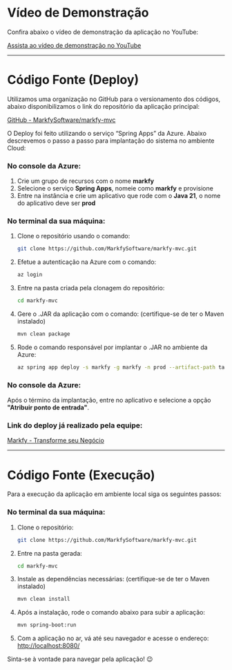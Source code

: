 # Vídeo de Demonstração

Confira abaixo o vídeo de demonstração da aplicação no YouTube:

[Assista ao vídeo de demonstração no YouTube](https://www.youtube.com/watch?v=hc2LBvjBTe4&t=4s)

---

# Código Fonte (Deploy)

Utilizamos uma organização no GitHub para o versionamento dos códigos, abaixo disponibilizamos o link do repositório da aplicação principal:

[GitHub - MarkfySoftware/markfy-mvc](https://github.com/MarkfySoftware/markfy-mvc)

O Deploy foi feito utilizando o serviço “Spring Apps” da Azure. Abaixo descrevemos o passo a passo para implantação do sistema no ambiente Cloud:

### No console da Azure:

1. Crie um grupo de recursos com o nome **markfy**
2. Selecione o serviço **Spring Apps**, nomeie como **markfy** e provisione
3. Entre na instância e crie um aplicativo que rode com o **Java 21**, o nome do aplicativo deve ser **prod**

### No terminal da sua máquina:

1. Clone o repositório usando o comando:

    ```bash
    git clone https://github.com/MarkfySoftware/markfy-mvc.git
    ```

2. Efetue a autenticação na Azure com o comando:

    ```bash
    az login
    ```

3. Entre na pasta criada pela clonagem do repositório:

    ```bash
    cd markfy-mvc
    ```

4. Gere o .JAR da aplicação com o comando: (certifique-se de ter o Maven instalado)

    ```bash
    mvn clean package
    ```

5. Rode o comando responsável por implantar o .JAR no ambiente da Azure:

    ```bash
    az spring app deploy -s markfy -g markfy -n prod --artifact-path target/markyfy-mvc-0.0.1-SNAPSHOT.jar
    ```

### No console da Azure:

Após o término da implantação, entre no aplicativo e selecione a opção **"Atribuir ponto de entrada"**.

### Link do deploy já realizado pela equipe:

[Markfy - Transforme seu Negócio](#)

---

# Código Fonte (Execução)

Para a execução da aplicação em ambiente local siga os seguintes passos:

### No terminal da sua máquina:

1. Clone o repositório:

    ```bash
    git clone https://github.com/MarkfySoftware/markfy-mvc.git
    ```

2. Entre na pasta gerada:

    ```bash
    cd markfy-mvc
    ```

3. Instale as dependências necessárias: (certifique-se de ter o Maven instalado)

    ```bash
    mvn clean install
    ```

4. Após a instalação, rode o comando abaixo para subir a aplicação:

    ```bash
    mvn spring-boot:run
    ```

5. Com a aplicação no ar, vá até seu navegador e acesse o endereço: [http://localhost:8080/](http://localhost:8080/)

Sinta-se à vontade para navegar pela aplicação! :wink:
